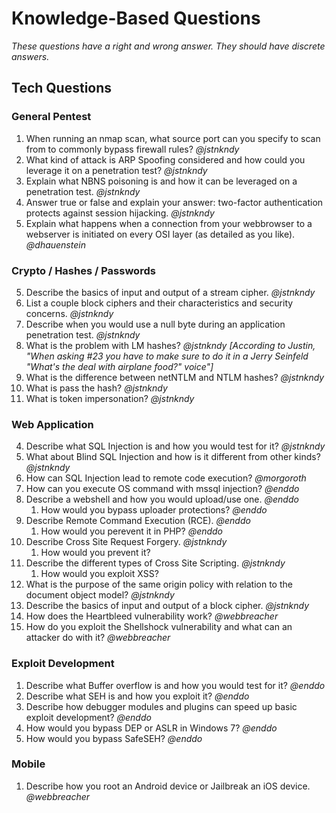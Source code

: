 # Knowledge-Based Questions #
*These questions have a right and wrong answer. They should have discrete answers.*

## Tech Questions ##
### General Pentest ###
1. When running an nmap scan, what source port can you specify to scan from to commonly bypass firewall rules? *@jstnkndy*
2. What kind of attack is ARP Spoofing considered and how could you leverage it on a penetration test? *@jstnkndy*
3. Explain what NBNS poisoning is and how it can be leveraged on a penetration test. *@jstnkndy*
12. Answer true or false and explain your answer: two-factor authentication protects against session hijacking. *@jstnkndy*
13. Explain what happens when a connection from your webbrowser to a webserver is initiated on every OSI layer (as detailed as you like). *@dhauenstein*

### Crypto / Hashes / Passwords ###
5. Describe the basics of input and output of a stream cipher. *@jstnkndy*
6. List a couple block ciphers and their characteristics and security concerns. *@jstnkndy*
7. Describe when you would use a null byte during an application penetration test. *@jstnkndy*
8. What is the problem with LM hashes? *@jstnkndy* *[According to Justin, "When asking #23 you have to make sure to do it in a Jerry Seinfeld "What's the deal with airplane food?" voice"]*
9. What is the difference between netNTLM and NTLM hashes? *@jstnkndy*
10. What is pass the hash? *@jstnkndy*
11. What is token impersonation? *@jstnkndy*

### Web Application ###
4. Describe what SQL Injection is and how you would test for it? *@jstnkndy*
5. What about Blind SQL Injection and how is it different from other kinds? *@jstnkndy*
6. How can SQL Injection lead to remote code execution? *@morgoroth*
7. How can you execute OS command with mssql injection? *@enddo*
7. Describe a webshell and how you would upload/use one. *@enddo*
    1. How would you bypass uploader protections? *@enddo*
8. Describe Remote Command Execution (RCE). *@enddo*
    1. How would you perevent it in PHP? *@enddo*
2. Describe Cross Site Request Forgery. *@jstnkndy*
    1. How would you prevent it?
2. Describe the different types of Cross Site Scripting. *@jstnkndy*
    1. How would you exploit XSS?
3. What is the purpose of the same origin policy with relation to the document object model? *@jstnkndy*
4. Describe the basics of input and output of a block cipher. *@jstnkndy*
5. How does the Heartbleed vulnerability work? *@webbreacher*
6. How do you exploit the Shellshock vulnerability and what can an attacker do with it? *@webbreacher*

### Exploit Development ###
1. Describe what Buffer overflow is and how you would test for it? *@enddo*
2. Describe what SEH is and how you exploit it? *@enddo*
3. Describe how debugger modules and plugins can speed up basic exploit development? *@enddo*
4. How would you bypass DEP or ASLR in Windows 7? *@enddo*
5. How would you bypass SafeSEH? *@enddo*

### Mobile ###
1. Describe how you root an Android device or Jailbreak an iOS device. *@webbreacher*
